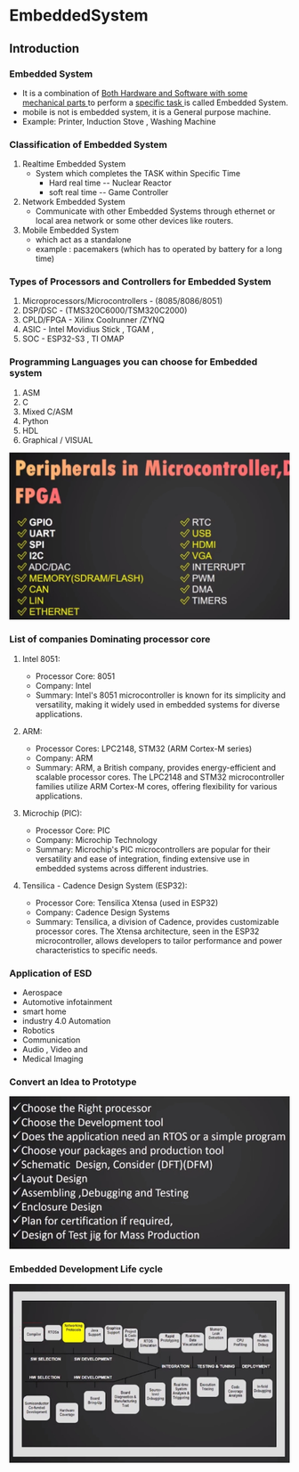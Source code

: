 # **EmbeddedSystem**


## **Introduction**

### **Embedded System**

* It is  a combination of <ins> Both Hardware and Software with some mechanical parts </ins> to perform a <ins>specific task </ins> is called Embedded System.
* mobile is not is embedded system, it is a General purpose machine.
* Example: Printer, Induction Stove , Washing Machine

### **Classification of Embedded System**

1. Realtime Embedded System 
    * System which completes the TASK within Specific Time
      * Hard real time -- Nuclear Reactor
      * soft real time -- Game Controller
2. Network Embedded System 
    * Communicate with other Embedded Systems through ethernet or local area network or some other devices like routers.
3. Mobile Embedded System 
    * which act as a standalone
    * example : pacemakers (which has to operated by battery for a long time)

### **Types of Processors and Controllers for Embedded System**

1. Microprocessors/Microcontrollers - (8085/8086/8051)
2. DSP/DSC - (TMS320C6000/TSM320C2000)
3. CPLD/FPGA - Xilinx Coolrunner /ZYNQ
4. ASIC - Intel Movidius Stick , TGAM ,
5. SOC - ESP32-S3 , TI OMAP

### **Programming Languages you can choose for Embedded system**

1. ASM
2. C
3. Mixed C/ASM
4. Python
5. HDL
6. Graphical / VISUAL

![peripherals](./Images/Peripherals.jpg)

### **List of companies Dominating processor core**

1. Intel 8051:
    * Processor Core: 8051
    * Company: Intel
    * Summary: Intel's 8051 microcontroller is known for its simplicity and versatility, making it widely used in embedded systems for diverse applications.

2. ARM:
    * Processor Cores: LPC2148, STM32 (ARM Cortex-M series)
    * Company: ARM
    * Summary: ARM, a British company, provides energy-efficient and scalable processor cores. The LPC2148 and STM32 microcontroller families utilize ARM Cortex-M cores, offering flexibility for various applications.

3. Microchip (PIC):
    * Processor Core: PIC
    * Company: Microchip Technology
    * Summary: Microchip's PIC microcontrollers are popular for their versatility and ease of integration, finding extensive use in embedded systems across different industries.

4. Tensilica - Cadence Design System (ESP32):
    * Processor Core: Tensilica Xtensa (used in ESP32)
    * Company: Cadence Design Systems
    * Summary: Tensilica, a division of Cadence, provides customizable processor cores. The Xtensa architecture, seen in the ESP32 microcontroller, allows developers to tailor performance and power characteristics to specific needs.

### **Application of ESD**

* Aerospace
* Automotive infotainment
* smart home
* industry 4.0 Automation
* Robotics
* Communication
* Audio , Video and
* Medical Imaging

### Convert an Idea to Prototype

![peripherals](./Images/Prototype.jpg)

### Embedded Development Life cycle

![EmbeddedDevelpmentLifeCycle](./Images/EmbeddedDevelopmentLifeCycle.jpg)